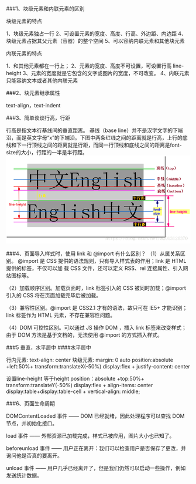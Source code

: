 ###1、块级元素和内联元素的区别

块级元素的特点

1、块级元素独占一行
2、可设置元素的宽度、高度、行高、外边距、内边距
4、块级元素占据其父元素（容器）的整个空间
5、可以容纳内联元素和其他块元素

内联元素的特点

1、和其他元素都在一行上；
2、元素的宽度、高度不可设置，可设置行高 line-height
3、元素的宽度就是它包含的文字或图片的宽度，不可改变。
4、内联元素只能容纳文本或者其他内联元素

###2、块元素继承属性

text-align，text-indent

###3、简单谈谈行高，行距

行高是指文本行基线间的垂直距离。 基线（base line）并不是汉字文字的下端沿，而是英文字母“x”的下端沿。下图中两条红线之间的距离就是行高，上行的底线和下一行顶线之间的距离就是行距，而同一行顶线和底线之间的距离是font-size的大小，行距的一半是半行距。
![avatar](/20180920105701124.png)

###4、页面导入样式时，使用 link 和 @import 有什么区别？
（1）从属关系区别。 @import 是 CSS 提供的语法规则，只有导入样式表的作用；link 是 HTML 提供的标签，不仅可以加
     载 CSS 文件，还可以定义 RSS、rel 连接属性、引入网站图标等。

（2）加载顺序区别。加载页面时，link 标签引入的 CSS 被同时加载；@import 引入的 CSS 将在页面加载完毕后被加载。

（3）兼容性区别。@import 是 CSS2.1 才有的语法，故只可在 IE5+ 才能识别；link 标签作为 HTML 元素，不存在兼容性问题。

（4）DOM 可控性区别。可以通过 JS 操作 DOM ，插入 link 标签来改变样式；由于 DOM 方法是基于文档的，无法使用 @import 的方式插入样式。

###5 垂直，水平居中
####水平居中

行内元素: text-align: center
块级元素: margin: 0 auto
position:absolute +left:50%+ transform:translateX(-50%)
display:flex + justify-content: center

设置line-height 等于height
position：absolute +top:50%+ transform:translateY(-50%)
display:flex + align-items: center
display:table+display:table-cell + vertical-align: middle;

###6、页面生命周期

DOMContentLoaded 事件 —— DOM 已经就绪，因此处理程序可以查找 DOM 节点，并初始化接口。

load 事件 —— 外部资源已加载完成，样式已被应用，图片大小也已知了。

beforeunload 事件 —— 用户正在离开：我们可以检查用户是否保存了更改，并询问他是否真的要离开。

unload 事件 —— 用户几乎已经离开了，但是我们仍然可以启动一些操作，例如发送统计数据。









